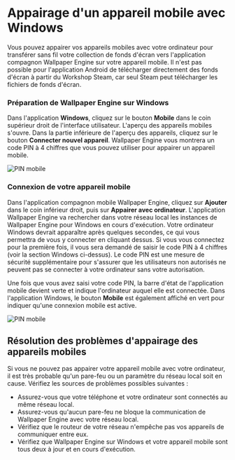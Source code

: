 # Appairage d'un appareil mobile avec Windows

Vous pouvez appairer vos appareils mobiles avec votre ordinateur pour transférer sans fil votre collection de fonds d'écran vers l'application compagnon Wallpaper Engine sur votre appareil mobile. Il n'est pas possible pour l'application Android de télécharger directement des fonds d'écran à partir du Workshop Steam, car seul Steam peut télécharger les fichiers de fonds d'écran.

### Préparation de Wallpaper Engine sur Windows

Dans l'application **Windows**, cliquez sur le bouton **Mobile** dans le coin supérieur droit de l'interface utilisateur. L'aperçu des appareils mobiles s'ouvre. Dans la partie inférieure de l'aperçu des appareils, cliquez sur le bouton **Connecter nouvel appareil**. Wallpaper Engine vous montrera un code PIN à 4 chiffres que vous pouvez utiliser pour appairer un appareil mobile.

![PIN mobile](/img/faq/mobile_pin.gif)

### Connexion de votre appareil mobile

Dans l'application compagnon mobile Wallpaper Engine, cliquez sur **Ajouter** dans le coin inférieur droit, puis sur **Appairer avec ordinateur**. L'application Wallpaper Engine va rechercher dans votre réseau local les instances de Wallpaper Engine pour Windows en cours d'exécution. Votre ordinateur Windows devrait apparaître après quelques secondes, ce qui vous permettra de vous y connecter en cliquant dessus. Si vous vous connectez pour la première fois, il vous sera demandé de saisir le code PIN à 4 chiffres (voir la section Windows ci-dessus). Le code PIN est une mesure de sécurité supplémentaire pour s'assurer que les utilisateurs non autorisés ne peuvent pas se connecter à votre ordinateur sans votre autorisation.

Une fois que vous avez saisi votre code PIN, la barre d'état de l'application mobile devient verte et indique l'ordinateur auquel elle est connectée. Dans l'application Windows, le bouton **Mobile** est également affiché en vert pour indiquer qu'une connexion mobile est active.

![PIN mobile](/img/faq/mobile_pair.gif)

## Résolution des problèmes d'appairage des appareils mobiles

Si vous ne pouvez pas appairer votre appareil mobile avec votre ordinateur, il est très probable qu'un pare-feu ou un paramètre du réseau local soit en cause. Vérifiez les sources de problèmes possibles suivantes :

* Assurez-vous que votre téléphone et votre ordinateur sont connectés au même réseau local.
* Assurez-vous qu'aucun pare-feu ne bloque la communication de Wallpaper Engine avec votre réseau local.
* Vérifiez que le routeur de votre réseau n'empêche pas vos appareils de communiquer entre eux.
* Vérifiez que Wallpaper Engine sur Windows et votre appareil mobile sont tous deux à jour et en cours d'exécution.
